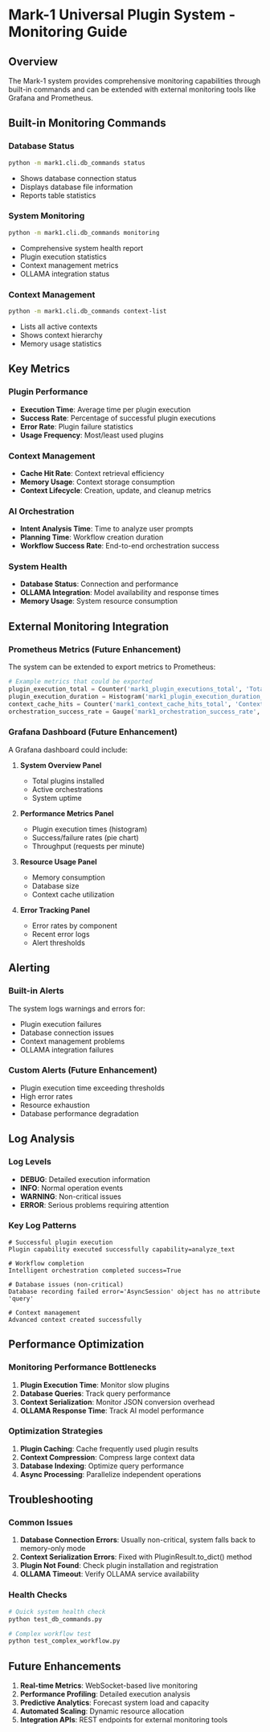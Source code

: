 # Mark-1 Universal Plugin System - Monitoring Guide

## Overview

The Mark-1 system provides comprehensive monitoring capabilities through built-in commands and can be extended with external monitoring tools like Grafana and Prometheus.

## Built-in Monitoring Commands

### Database Status
```bash
python -m mark1.cli.db_commands status
```
- Shows database connection status
- Displays database file information
- Reports table statistics

### System Monitoring
```bash
python -m mark1.cli.db_commands monitoring
```
- Comprehensive system health report
- Plugin execution statistics
- Context management metrics
- OLLAMA integration status

### Context Management
```bash
python -m mark1.cli.db_commands context-list
```
- Lists all active contexts
- Shows context hierarchy
- Memory usage statistics

## Key Metrics

### Plugin Performance
- **Execution Time**: Average time per plugin execution
- **Success Rate**: Percentage of successful plugin executions
- **Error Rate**: Plugin failure statistics
- **Usage Frequency**: Most/least used plugins

### Context Management
- **Cache Hit Rate**: Context retrieval efficiency
- **Memory Usage**: Context storage consumption
- **Context Lifecycle**: Creation, update, and cleanup metrics

### AI Orchestration
- **Intent Analysis Time**: Time to analyze user prompts
- **Planning Time**: Workflow creation duration
- **Workflow Success Rate**: End-to-end orchestration success

### System Health
- **Database Status**: Connection and performance
- **OLLAMA Integration**: Model availability and response times
- **Memory Usage**: System resource consumption

## External Monitoring Integration

### Prometheus Metrics (Future Enhancement)

The system can be extended to export metrics to Prometheus:

```python
# Example metrics that could be exported
plugin_execution_total = Counter('mark1_plugin_executions_total', 'Total plugin executions', ['plugin_id', 'status'])
plugin_execution_duration = Histogram('mark1_plugin_execution_duration_seconds', 'Plugin execution duration')
context_cache_hits = Counter('mark1_context_cache_hits_total', 'Context cache hits')
orchestration_success_rate = Gauge('mark1_orchestration_success_rate', 'Orchestration success rate')
```

### Grafana Dashboard (Future Enhancement)

A Grafana dashboard could include:

1. **System Overview Panel**
   - Total plugins installed
   - Active orchestrations
   - System uptime

2. **Performance Metrics Panel**
   - Plugin execution times (histogram)
   - Success/failure rates (pie chart)
   - Throughput (requests per minute)

3. **Resource Usage Panel**
   - Memory consumption
   - Database size
   - Context cache utilization

4. **Error Tracking Panel**
   - Error rates by component
   - Recent error logs
   - Alert thresholds

## Alerting

### Built-in Alerts
The system logs warnings and errors for:
- Plugin execution failures
- Database connection issues
- Context management problems
- OLLAMA integration failures

### Custom Alerts (Future Enhancement)
- Plugin execution time exceeding thresholds
- High error rates
- Resource exhaustion
- Database performance degradation

## Log Analysis

### Log Levels
- **DEBUG**: Detailed execution information
- **INFO**: Normal operation events
- **WARNING**: Non-critical issues
- **ERROR**: Serious problems requiring attention

### Key Log Patterns
```
# Successful plugin execution
Plugin capability executed successfully capability=analyze_text

# Workflow completion
Intelligent orchestration completed success=True

# Database issues (non-critical)
Database recording failed error='AsyncSession' object has no attribute 'query'

# Context management
Advanced context created successfully
```

## Performance Optimization

### Monitoring Performance Bottlenecks
1. **Plugin Execution Time**: Monitor slow plugins
2. **Database Queries**: Track query performance
3. **Context Serialization**: Monitor JSON conversion overhead
4. **OLLAMA Response Time**: Track AI model performance

### Optimization Strategies
1. **Plugin Caching**: Cache frequently used plugin results
2. **Context Compression**: Compress large context data
3. **Database Indexing**: Optimize query performance
4. **Async Processing**: Parallelize independent operations

## Troubleshooting

### Common Issues
1. **Database Connection Errors**: Usually non-critical, system falls back to memory-only mode
2. **Context Serialization Errors**: Fixed with PluginResult.to_dict() method
3. **Plugin Not Found**: Check plugin installation and registration
4. **OLLAMA Timeout**: Verify OLLAMA service availability

### Health Checks
```bash
# Quick system health check
python test_db_commands.py

# Complex workflow test
python test_complex_workflow.py
```

## Future Enhancements

1. **Real-time Metrics**: WebSocket-based live monitoring
2. **Performance Profiling**: Detailed execution analysis
3. **Predictive Analytics**: Forecast system load and capacity
4. **Automated Scaling**: Dynamic resource allocation
5. **Integration APIs**: REST endpoints for external monitoring tools
